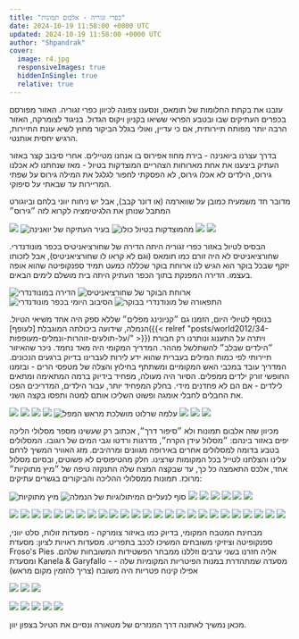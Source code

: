 ```yaml
---
title: "כפרי זגוריה - אלבום תמונות"
date: 2024-10-19 11:58:00 +0000 UTC
updated: 2024-10-19 11:58:00 +0000 UTC
author: "Shpandrak"
cover:
  image: r4.jpg
  responsiveImages: true
  hiddenInSingle: true
  relative: true
---
```


עזבנו את בקתת החלומות של תומאס, ונסענו צפונה לכיוון כפרי זגוריה. האזור מפורסם בכפרים העתיקים שבו ובטבע הפראי ששיאו בקניון ויקוס הגדול. בניגוד לצומרקה, האזור הרבה יותר מפותח תיירותית, אם כי עדיין, ואולי בגלל הביקור מחוץ לשיא עונת התיירות, הרגיש יחסית אותנטי.





בדרך עצרנו ביואנינה - בירת מחוז אפירוס בו אנחנו מטיילים. אחרי סיבוב קצר באזור העתיק ביצענו את אחת מארוחות הצהריים המוצדקות בטיול - מאז שנחתנו לא אכלנו גירוס, הילדים לא אכלו גירוס, לא הפסקתי לחפור לגלגל את המילה גירוס על שפתי המריירות עד שבאתי על סיפוקי.





 מדובר חד משמעית כמובן על שווארמה (או דונר קבב), אבל יש ניחוח יווני בלחם וביוגורט המתבל שנותן את
הלגיטימציה לקרוא לזה ״גירוס״

![](yoanina1.jpg)
![](yoanina2.jpg "בעיר העתיקה של יואנינה")
![](yoanina3.jpg "מהמוצדקות בטיול כולו")
![](yoanina4.jpg)
![](yoanina5.jpg)

הבסיס לטיול באזור כפרי זגוריה היתה הדירה של שחורציאניטיס בכפר מונודנדרי. שחורציאניטיס לא היה זורם כמו תומאס (וגם לא קראו לו שחורציאניטיס), אבל לזכותו יזקף שבכל בוקר הוא הגיש לנו ארוחת בוקר שכללה כמעט תמיד ספנקופיטה שהוא אופה בעצמו. הדירה המפנקת בתוך הכפר העתיק היתה בית מושלם לימים הבאים.

![](monodendri1.jpg "הדירה במונודנדרי")
![](monodendri2.jpg "ארוחת הבוקר של שחורציאניטיס")
![](monodendri3.jpg "הסיבוב היומי בכפר מונודנדרי")
![](monodendri4.jpg "התפאורה של מונודנדרי בבוקר")

בנוסף לטיולי היום, הזמנו גם ״קניונינג מפלים״ שללא ספק היה אחד משיאי הטיול. הנמלה, שידועה ביכולתה המוגבלת [לעופף]({{< relref "posts/world2012/34-על-תולעים-זוהרות-ונמלים-מעופפות/" >}}) ויתרה על התענוג ונותרנו רק חבורת ״הילדים שבלב״ להשתלשל מההר. המדריך המקומי היה מאד נחמד. ניכר שהאיזור תיירותי לפי כמות המילים בעברית שהוא ידע לירות לעברינו בדיוק ברגעים הנכונים. המדריך עובד במכבי האש המקומיים ומשתתף בחילוץ והצלה של מטפסי הרים - ובזמנו החופשי זורק ילדים ממפלים. הסיור היה מעולה, מפחיד בידיוק ברמה המתאימה ומתאים לילדים - אם הם לא פחדנים מידי. בחלק המפחיד יותר, עבור הילדים, המדריכים הפכו את החבלים לחבלי אומגה ופשוט השליכו אותם למטה ותפסו בקצה השני.

![](r1.jpg)
![](r2.jpg)
![](r3.jpg)
![](r4.jpg)
![](r5.jpg "עלמה שרלוט מושלכת מראש המפל")
![](r6.jpg)
![](r7.jpg)
![](r8.jpg)

מכיוון שזה אלבום תמונות ולא ״סיפור דרך״, אכתוב רק שעשינו מספר מסלולי הליכה יפים באזור בינהם: ״מסלול עידן הקרח״, מדרגות ורדטו וגבי המים של רוגובו. המסלולים בטבע בדומה למסלולים אחרים באירופה מגוונים ומרהיבים. מזג האוויר המשיך לרחם עלינו והצלחנו לטייל בכל המקומות שרצינו. חלק מהטיפוסים לא פשוטים, ובסיום מסלול אחד, אלכס התאמצה כל כך, עד שבקצה המצח שלה התנקזה טיפה של ״מיץ מתוקיות״ מרוכז. תמונות ממסלולי ההליכה והביקורים בגשרים עתיקים:

![](matukiot.jpg "מיץ מתוקיות")
![](shoes.jpg "סוף לנעליים המיתולוגיות של הנמלה")
![](h1.jpg)
![](h2.jpg)
![](h3.jpg)
![](h4.jpg)
![](h5.jpg)
![](h6.jpg)

![](h7.jpg)
![](h8.jpg)
![](h9.jpg)
![](h10.jpg)
![](h11.jpg)
![](h12.jpg)
![](h13.jpg)
![](h14.jpg)
![](h15.jpg)
![](h16.jpg)
![](h17.jpg)
![](h18.jpg)
![](h19.jpg)
![](h20.jpg)
![](h21.jpg)
![](h22.jpg)
![](h23.jpg)
![](h24.jpg)
![](h25.jpg)
![](h26.jpg)
![](h27.jpg)
![](h28.jpg)
![](h29.jpg)
![](h30.jpg)
![](h31.jpg)

מבחינת המטבח המקומי, בדיוק כמו באיזור צומרקה - מסעדות זולות, סלט יווני, ספנקופיטה וציזיקי משובחים המשיכו לככב בתפריט. מסעדות ראויות לציון: מסעדת Froso's Pies אליה חזרנו בשני ערבים וזללנו ממבחר הפשטידות המשובחות שלהם. ומסעדת  Kanela & Garyfallo - מסעדה שמתהדרת במנות הפיטריות המקומיות שלה - אפילו קינוח פטריות היה משובח (צריך להזמין מקום מראש)

![](f1.jpg)
![](f2.jpg)
![](f3.jpg)

![](f5.jpg)
![](f6.jpg)
![](f7.jpg)
![](f8.jpg)
![](f9.jpg)

מכאן נמשיך לאתונה דרך המנזרים של מטאורה ונסיים את הטיול בצפון יוון.

